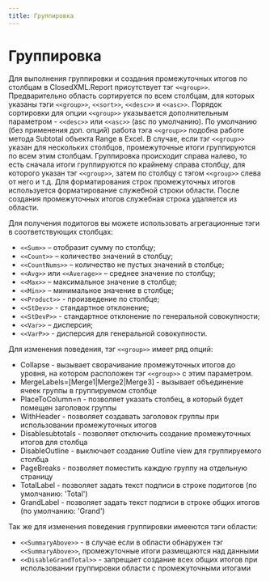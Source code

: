 ```yaml
---
title: Группировка
---
```


# Группировка

Для выполнения группировки и создания промежуточных итогов по столбцам в ClosedXML.Report присутствует тэг `<<group>>`. Предварительно область сортируется по всем столбцам, для которых указаны тэги `<<group>>`, `<<sort>>`, `<<desc>>` и `<<asc>>`. Порядок сортировки для опции `<<group>>` указывается дополнительным параметром - `<<desc>>` или `<<asc>>` (asc по умолчанию). По умолчанию (без применения доп. опций) работа тэга `<<group>>` подобна работе метода Subtotal объекта Range в Excel. В случае, если тэг `<<group>>` указан для нескольких столбцов, промежуточные итоги группируются по всем этим столбцам. Группировка происходит справа налево, то есть сначала итоги группируются по крайнему справа столбцу, для которого указан тэг `<<group>>`, затем по столбцу с тэгом `<<group>>` слева от него и т.д. Для форматирования строк промежуточных итогов используется форматирование служебной строки области. После создания промежуточных итогов служебная строка удаляется из области.

Для получения подитогов вы можете использовать агрегационные тэги в соответствующих столбцах:
* `<<Sum>>` – отобразит сумму по столбцу;
* `<<Count>>` – количество значений в столбцу;
* `<<CountNums>>` – количество не пустых значений в столбце;
* `<<Avg>>` или `<<Average>>` – среднее значение по столбцу;
* `<<Max>>` – максимальное значение в столбце;
* `<<Min>>` – минимальное значение в столбце;
* `<<Product>>` - произведение по столбце;
* `<<StDev>>` - стандартное отклонение;
* `<<StDevP>>` - стандартное отклонение по генеральной совокупности;
* `<<Var>>` – дисперсия;
* `<<VarP>>` - дисперсия для генеральной совокупности.

Для изменения поведения, тэг `<<group>>` имеет ряд опций:
* Collapse - вызывает сворачивание промежуточных итогов до уровня, на котором расположен тэг `<<group>>` с этим параметром. 
* MergeLabels=[Merge1|Merge2|Merge3] - вызывает объединение ячеек группы в группируемом столбце
* PlaceToColumn=n - позволяет указать столбец, в который будет помещен заголовок группы
* WithHeader - позволяет создавать заголовок группы при использовании промежуточных итогов
* Disablesubtotals - позволяет отключить создание промежуточных итогов для столбца
* DisableOutline - выключает создание Outline view для группируемого столбца
* PageBreaks -  позволяет поместить каждую группу на отдельную страницу
* TotalLabel - позволяет задать текст подписи в строке подитогов (по умолчанию: 'Total')
* GrandLabel - позволяет задать текст подписи в строке общих итогов (по умолчанию: 'Grand')

Так же для изменения поведения группировки имееются тэги области:
* `<<SummaryAbove>>` - в случае если в области обнаружен тэг `<<SummaryAbove>>`, промежуточные итоги размещаются над данными
* `<<DisableGrandTotal>>` - запрещает создание всех общих итогов при использовании группировки области с промежуточными итогами
